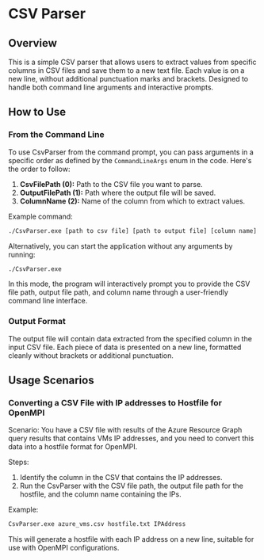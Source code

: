 # CSV Parser

## Overview
This is a simple CSV parser that allows users to extract values from specific columns in CSV files and save them to a new text file. Each value is on a new line, without additional punctuation marks and brackets. Designed to handle both command line arguments and interactive prompts.

## How to Use

### From the Command Line
To use CsvParser from the command prompt, you can pass arguments in a specific order as defined by the `CommandLineArgs` enum in the code. Here's the order to follow:

1. **CsvFilePath (0):** Path to the CSV file you want to parse.
2. **OutputFilePath (1):** Path where the output file will be saved.
3. **ColumnName (2):** Name of the column from which to extract values.

Example command:
```cmd
./CsvParser.exe [path to csv file] [path to output file] [column name]
```

Alternatively, you can start the application without any arguments by running:
```cmd
./CsvParser.exe
```

In this mode, the program will interactively prompt you to provide the CSV file path, output file path, and column name through a user-friendly command line interface.

### Output Format
The output file will contain data extracted from the specified column in the input CSV file. Each piece of data is presented on a new line, formatted cleanly without brackets or additional punctuation.


## Usage Scenarios

### Converting a CSV File with IP addresses to Hostfile for OpenMPI
Scenario: You have a CSV file with results of the Azure Resource Graph query results that contains VMs IP addresses, and you need to convert this data into a hostfile format for OpenMPI.

Steps:
1. Identify the column in the CSV that contains the IP addresses.
2. Run the CsvParser with the CSV file path, the output file path for the hostfile, and the column name containing the IPs.

Example:
```cmd
CsvParser.exe azure_vms.csv hostfile.txt IPAddress
```

This will generate a hostfile with each IP address on a new line, suitable for use with OpenMPI configurations.

